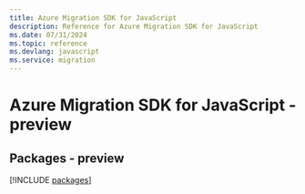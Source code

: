 ```yaml
---
title: Azure Migration SDK for JavaScript
description: Reference for Azure Migration SDK for JavaScript
ms.date: 07/31/2024
ms.topic: reference
ms.devlang: javascript
ms.service: migration
---
```

# Azure Migration SDK for JavaScript - preview
## Packages - preview
[!INCLUDE [packages](migration-index.md)]